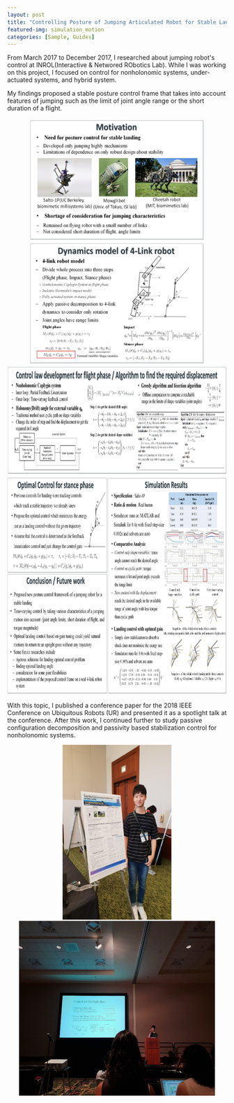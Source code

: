 ```yaml
---
layout: post
title: "Controlling Posture of Jumping Articulated Robot for Stable Landing"
featured-img: simulation_motion
categories: [Sample, Guides]
---
```


From March 2017 to December 2017, I researched about jumping robot's control at INROL(Interactive & Networed RObotics Lab). While I was working on this project, I focused on control for nonholonomic systems, under-actuated systems, and hybrid system. 

My findings proposed a stable posture control frame that takes into account features of jumping such as the limit of joint angle range or the short duration of a flight.

<p align="center">
<img src="/assets/jumping/poster1.jpg"  alt="poster1" width="400" height="280">  <img src="/assets/jumping/poster2.jpg" width="400" height="280">

<img src="/assets/jumping/poster3.jpg"  alt="poster3" width="800" height="250"> 

<img src="/assets/jumping/poster456.jpg" width="800" height="500">
</p>

With this topic, I published a conference paper for the 2018 IEEE Conference on Ubiquitous Robots (UR) and presented it as a spotlight talk at the conference. After this work, I continued further to study passive configuration decomposition and passivity based stabilization control for nonholonomic systems. 

<p align="center">
<img src="/assets/jumping/ur1.jpg" width="250" height="400"> <img src="/assets/jumping/ur2.jpg" width="450" height="400">
</p>


